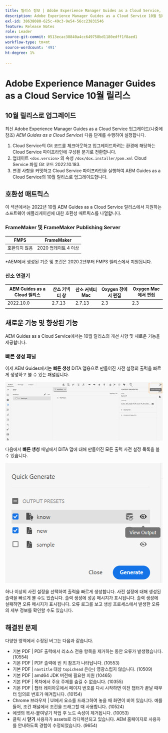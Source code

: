 ```yaml
---
title: 릴리스 정보 | Adobe Experience Manager Guides as a Cloud Service, 2022년 10월 릴리스
description: Adobe Experience Manager Guides as a Cloud Service 10월 릴리스
exl-id: 38638080-625c-49c3-9e54-56cc23831546
feature: Release Notes
role: Leader
source-git-commit: 0513ecac38840a4cc649758bd1180edff1f8aed1
workflow-type: tm+mt
source-wordcount: '491'
ht-degree: 1%

---
```


# Adobe Experience Manager Guides as a Cloud Service 10월 릴리스

## 10월 릴리스로 업그레이드

최신 Adobe Experience Manager Guides as a Cloud Service 업그레이드(나중에 참조) *AEM Guides as a Cloud Service*) 다음 단계를 수행하여 설정합니다.
1. Cloud Service의 Git 코드를 체크아웃하고 업그레이드하려는 환경에 해당하는 Cloud Service 파이프라인에 구성된 분기로 전환합니다.
1. 업데이트 `<dox.version>` 의 속성 `/dox/dox.installer/pom.xml` Cloud Service 파일 Git 코드 2022.10.183.
1. 변경 사항을 커밋하고 Cloud Service 파이프라인을 실행하여 AEM Guides as a Cloud Service의 10월 릴리스로 업그레이드합니다.

## 호환성 매트릭스

이 섹션에서는 2022년 10월 AEM Guides as a Cloud Service 릴리스에서 지원하는 소프트웨어 애플리케이션에 대한 호환성 매트릭스를 나열합니다.

### FrameMaker 및 FrameMaker Publishing Server

| FMPS | FrameMaker |
| --- | --- |
| 호환되지 않음 | 2020 업데이트 4 이상 |
| | |

*AEM에서 생성된 기준 및 조건은 2020.2년부터 FMPS 릴리스에서 지원됩니다.

### 산소 연결기

| AEM Guides as a Cloud 릴리스 | 산소 커넥터 창 | 산소 커넥터 Mac | Oxygen 창에서 편집 | Oxygen Mac에서 편집 |
| --- | --- | --- | --- | --- |
| 2022.10.0 | 2.7.13 | 2.7.13 | 2.3 | 2.3 |
|  |  |  |  |


## 새로운 기능 및 향상된 기능

AEM Guides as a Cloud Service에서는 10월 릴리스의 개선 사항 및 새로운 기능을 제공합니다.


### 빠른 생성 패널

이제 AEM Guides에서는 **빠른 생성** DITA 맵용으로 만들어진 사전 설정의 출력을 빠르게 생성하고 볼 수 있는 패널입니다.

![빠른 생성 아이콘](assets/quick-generate-icon.png)

다음에서 **빠른 생성** 패널에서 DITA 맵에 대해 만들어진 모든 출력 사전 설정 목록을 볼 수 있습니다.

![빠른 생성 패널](assets/quick-generate-panel.png)

하나 이상의 사전 설정을 선택하여 출력을 빠르게 생성합니다. 사전 설정에 대해 생성된 출력을 빠르게 볼 수도 있습니다. 출력 생성에 성공 메시지가 표시됩니다. 출력 생성에 실패하면 오류 메시지가 표시됩니다. 오류 로그를 보고 생성 프로세스에서 발생한 오류의 세부 정보를 확인할 수도 있습니다.


## 해결된 문제

다양한 영역에서 수정된 버그는 다음과 같습니다.

* 기본 PDF | PDF 출력에서 리소스 전용 항목을 제거하는 동안 오류가 발생했습니다. (10554)
* 기본 PDF | PDF 출력에 빈 키 참조가 나타납니다. (10553)
* 기본 PDF | `navtitle` 대상 `topichead` 은(는) 영광스럽지 않습니다. (10509)
* 기본 PDF | amd64 JDK 버전에 필요한 지원 (10465)
* 기본 PDF | 목차에서 주요 주제를 숨길 수 없습니다. (10355)
* 기본 PDF | 챕터 레이아웃에서 페이지 번호를 다시 시작하면 이전 챕터가 끝날 때부터 임의로 번호가 매겨집니다. (10154)
* Chrome 브라우저 | UI에서 요소를 드래그하여 놓을 때 화면이 비어 있습니다. 예를 들어, 조건 패널에서 조건을 드래그할 때 사용합니다. (10524)
* 에셋의 복사-붙여넣기 작업 후 노드 속성이 제거됩니다. (10053)
* 클릭 시  **닫기** 사용자가 assets로 리디렉션되고 있습니다. AEM 홈페이지로 사용자를 안내하도록 경험이 수정되었습니다. (9654)
